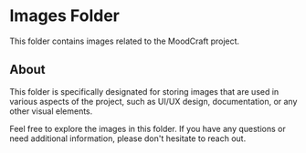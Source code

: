# Images Folder

This folder contains images related to the MoodCraft project.

## About

This folder is specifically designated for storing images that are used in various aspects of the project, such as UI/UX design, documentation, or any other visual elements.

Feel free to explore the images in this folder. If you have any questions or need additional information, please don't hesitate to reach out.
